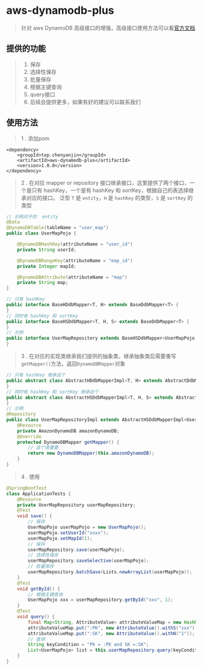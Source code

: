 # aws-dynamodb-plus
>针对 aws DynamoDB 高级接口的增强，高级接口使用方法可以看<a href="https://docs.amazonaws.cn/amazondynamodb/latest/developerguide/HigherLevelInterfaces.html" target="_blank">官方文档</a>
## 提供的功能
> 1. 保存
> 2. 选择性保存
> 3. 批量保存
> 4. 根据主键查询
> 5. query接口
> 6. 后续会提供更多，如果有好的建议可以联系我们
## 使用方法
>1 . 添加pom  
```
<dependency>
    <groupId>top.chenyanjin</groupId>
    <artifactId>aws-dynamodb-plus</artifactId>
    <version>1.0.0</version>
</dependency>
```
>2 . 在对应 mapper or repository 接口继承接口，这里提供了两个接口，一个是只有 hashKey，一个是有 hashKey 和 sortKey，根据自己的表选择继承对应的接口。
>泛型 ```T``` 是 ```entity```，```H``` 是 ```hashKey``` 的类型，```S``` 是 ```sortKey``` 的类型
```java
// 示例对于的  entity
@Data
@DynamoDBTable(tableName = "user_map")
public class UserMapPojo {

    @DynamoDBHashKey(attributeName = "user_id")
    private String userId;

    @DynamoDBRangeKey(attributeName = "map_id")
    private Integer mapId;

    @DynamoDBAttribute(attributeName = "map")
    private String map;
}
```
```java
// 只有 hashKey
public interface BaseHDdbMapper<T, H> extends BaseDdbMapper<T> {
}
// 同时有 hashKey 和 sortKey
public interface BaseHSDdbMapper<T, H, S> extends BaseDdbMapper<T> {
}
// 示例
public interface UserMapRepository extends BaseHSDdbMapper<UserMapPojo, String, Integer> {
}
```
> 3 . 在对应的实现类继承我们提供的抽象类，继承抽象类后需要重写```getMapper()```方法，返回```DynamoDBMapper```对象
```java
// 只有 hashKey 继承这个
public abstract class AbstractHDdbMapperImpl<T, H> extends AbstractDdbMapperImpl<T> implements BaseHDdbMapper<T, H> {
}
// 同时有 hashKey 和 sortKey 继承这个
public abstract class AbstractHSDdbMapperImpl<T, H, S> extends AbstractDdbMapperImpl<T> implements BaseHSDdbMapper<T, H, S> {
}
// 示例
@Repository
public class UserMapRepositoryImpl extends AbstractHSDdbMapperImpl<UserMapPojo, String, Integer> implements UserMapRepository {
    @Resource
    private AmazonDynamoDB amazonDynamoDB;
    @Override
    protected DynamoDBMapper getMapper() {
        // 这个很重要
        return new DynamoDBMapper(this.amazonDynamoDB);
    }
}
```
> 4 . 使用 
```java
@SpringBootTest
class ApplicationTests {
    @Resource
    private UserMapRepository userMapRepository;
    @Test
    void save() {
        // 保存
        UserMapPojo userMapPojo = new UserMapPojo();
        userMapPojo.setUserId("xxxx");
        userMapPojo.setMapId(1);
        // 保存
        userMapRepository.save(userMapPojo);
        // 选择性保存
        userMapRepository.saveSelective(userMapPojo);
        // 批量保存
        userMapRepository.batchSave(Lists.newArrayList(userMapPojo));
    }
    @Test
    void getById() {
        // 根据主键查询
        UserMapPojo xxx = userMapRepository.getById("xxx", 1);
    }
    @Test
    void query() {
        final Map<String, AttributeValue> attributeValueMap = new HashMap<>();
        attributeValueMap.put(":PK", new AttributeValue().withS("xxx"));
        attributeValueMap.put(":SK", new AttributeValue().withN("1"));
        // 查询 
        String keyCondition = "PK = :PK and SK =:SK";
        List<UserMapPojo> list = this.userMapRepository.query(keyCondition, attributeValueMap);
    }
}
```
